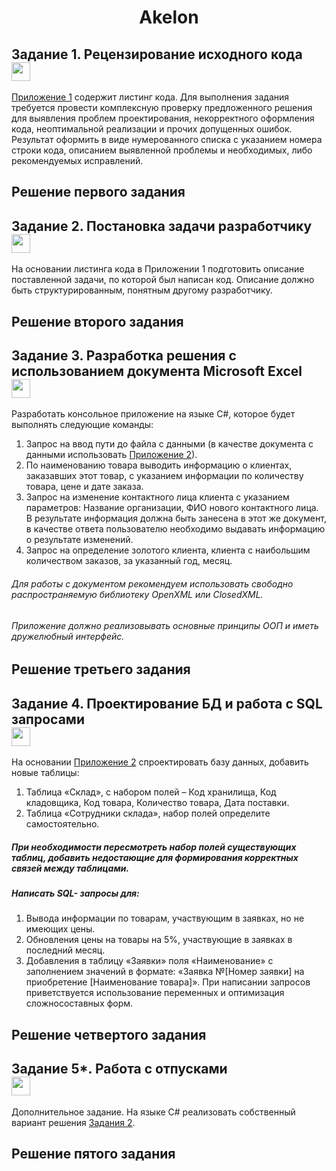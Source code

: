<div align="center">  
  <h1> Akelon </h1>
</div>

<h2> Задание 1. Рецензирование исходного кода 
  <div>
    <a href="https://github.com/Skyejk"><img src="https://github.com/Skyejk/Skyejk/blob/main/resources/fun.gif"width="30px"/></a>
  </div>
</h2>



<div align="left" title="Решение ниже">
  <p>
    <a href="https://github.com/Skyejk/Akelon/Resources/Приложение%201.txt" title="Ссылочка на файличек">  Приложение 1</a> содержит листинг кода. Для выполнения задания требуется провести комплексную проверку предложенного решения для выявления проблем проектирования, некорректного оформления кода, неоптимальной реализации и прочих допущенных ошибок. Результат оформить в виде нумерованного списка с указанием номера строки кода, описанием выявленной проблемы и необходимых, либо рекомендуемых исправлений.
  </p>
</div>

## Решение первого задания
  


<h2> Задание 2. Постановка задачи разработчику 
  <div>
    <a href="https://github.com/Skyejk"><img src="https://github.com/Skyejk/Skyejk/blob/main/resources/fun.gif"width="30px"/></a>
  </div>
</h2>



<div align="left" title="Решение ниже"><p>
  На основании листинга кода в Приложении 1 подготовить описание поставленной задачи, по которой был написан код. Описание должно быть структурированным, понятным другому разработчику.
</p></div>



## Решение второго задания



<h2> Задание 3. Разработка решения с использованием документа Microsoft Excel
  <div>
    <a href="https://github.com/Skyejk"><img src="https://github.com/Skyejk/Skyejk/blob/main/resources/fun.gif"width="30px"/></a>
  </div>
</h2>



Разработать консольное приложение на языке С#, которое будет выполнять следующие команды:
1. Запрос на ввод пути до файла с данными (в качестве документа с данными использовать <a href="https://github.com/Skyejk/Akelon/Resources/Практическое%20задание%20для%20кандидата.xlsx" title="Ссылочка на файличек">Приложение 2</a>).
2. По наименованию товара выводить информацию о клиентах, заказавших этот товар, с указанием информации по количеству товара, цене и дате заказа.
3. Запрос на изменение контактного лица клиента с указанием параметров: Название организации, ФИО нового контактного лица. В результате информация должна быть занесена в этот же документ, в качестве ответа пользователю необходимо выдавать информацию о результате изменений.
4. Запрос на определение золотого клиента, клиента с наибольшим количеством заказов, за указанный год, месяц.
###### Для работы с документом рекомендуем использовать свободно распространяемую библиотеку OpenXML или ClosedXML.
###### Приложение должно реализовывать основные принципы ООП и иметь дружелюбный интерфейс.

## Решение третьего задания

<h2> Задание 4. Проектирование БД и работа с SQL запросами
  <div>
    <a href="https://github.com/Skyejk"><img src="https://github.com/Skyejk/Skyejk/blob/main/resources/fun.gif"width="30px"/></a>
  </div>
</h2>



На основании <a href="https://github.com/Skyejk/Akelon/Resources/Практическое%20задание%20для%20кандидата.xlsx" title="Ссылочка на файличек">Приложение 2</a> спроектировать базу данных, добавить новые таблицы:
1. Таблица «Склад», с набором полей – Код хранилища, Код кладовщика, Код товара, Количество товара, Дата поставки.
2. Таблица «Сотрудники склада», набор полей определите самостоятельно.
##### При необходимости пересмотреть набор полей существующих таблиц, добавить недостающие для формирования корректных связей между таблицами.
##### Написать SQL- запросы для:
1. Вывода информации по товарам, участвующим в заявках, но не имеющих цены.
2. Обновления цены на товары на 5%, участвующие в заявках в последний месяц.
3. Добавления в таблицу «Заявки» поля «Наименование» с заполнением значений в формате: «Заявка №[Номер заявки] на приобретение [Наименование товара]».
При написании запросов приветствуется использование переменных и оптимизация сложносоставных форм.



## Решение четвертого задания



<h2> Задание 5*. Работа с отпусками
  <div>
    <a href="https://github.com/Skyejk"><img src="https://github.com/Skyejk/Skyejk/blob/main/resources/fun.gif"width="30px"/></a>
  </div>
</h2>



Дополнительное задание. На языке C# реализовать собственный вариант решения <a href="https://github.com/Skyejk/Akelon/edit/main/README.md#-задание-2-постановка-задачи-разработчику---------" title="Ссылочка на файличек">Задания 2</a>.



## Решение пятого задания
